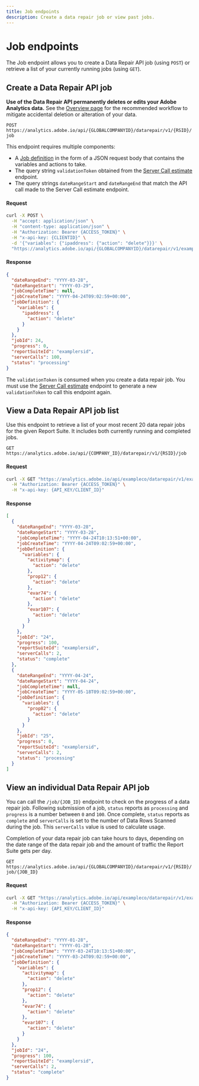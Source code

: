 ```yaml
---
title: Job endpoints
description: Create a data repair job or view past jobs.
---
```


# Job endpoints

The Job endpoint allows you to create a Data Repair API job (using `POST`) or retrieve a list of your currently running jobs (using `GET`).

## Create a Data Repair API job

<InlineAlert variant="warning" slots="text"/>

**Use of the Data Repair API permanently deletes or edits your Adobe Analytics data.** See the [Overview page](index.md#Workflow) for the recommended workflow to mitigate accidental deletion or alteration of your data.

`POST https://analytics.adobe.io/api/{GLOBALCOMPANYID}/datarepair/v1/{RSID}/job`

This endpoint requires multiple components:

* A [Job definition](json-body.md) in the form of a JSON request body that contains the variables and actions to take.
* The query string `validationToken` obtained from the [Server Call estimate](server-call-estimate.md) endpoint.
* The query strings `dateRangeStart` and `dateRangeEnd` that match the API call made to the Server Call estimate endpoint.

<CodeBlock slots="heading, code" repeat="2" languages="CURL,JSON"/>

#### Request

```sh
curl -X POST \
  -H "accept: application/json" \
  -H "content-type: application/json" \
  -H "Authorization: Bearer {ACCESS_TOKEN}" \
  -H "x-api-key: {CLIENTID}" \
  -d '{"variables": {"ipaddress": {"action": "delete"}}}' \
  "https://analytics.adobe.io/api/{GLOBALCOMPANYID}/datarepair/v1/examplersid/job?validationToken={VALIDATION_TOKEN}&dateRangeStart=YYYY-03-28&dateRangeEnd=YYYY-03-29"
```

#### Response

```json
{
  "dateRangeEnd": "YYYY-03-28",
  "dateRangeStart": "YYYY-03-29",
  "jobCompleteTime": null,
  "jobCreateTime": "YYYY-04-24T09:02:59+00:00",
  "jobDefinition": {
    "variables": {
      "ipaddress": {
        "action": "delete"
      }
    }
  },
  "jobId": 24,
  "progress": 0,
  "reportSuiteId": "examplersid",
  "serverCalls": 100,
  "status": "processing"
}
```

The `validationToken` is consumed when you create a data repair job. You must use the [Server Call estimate](server-call-estimate.md) endpoint to generate a new `validationToken` to call this endpoint again.

## View a Data Repair API job list

Use this endpoint to retrieve a list of your most recent 20 data repair jobs for the given Report Suite. It includes both currently running and completed jobs.

`GET https://analytics.adobe.io/api/{COMPANY_ID}/datarepair/v1/{RSID}/job`

<CodeBlock slots="heading, code" repeat="2" languages="CURL,JSON"/>

#### Request

```sh
curl -X GET "https://analytics.adobe.io/api/exampleco/datarepair/v1/examplersid/job" \
  -H "Authorization: Bearer {ACCESS_TOKEN}" \
  -H "x-api-key: {API_KEY/CLIENT_ID}"
```

#### Response

```json
[
  {
    "dateRangeEnd": "YYYY-03-28",
    "dateRangeStart": "YYYY-03-28",
    "jobCompleteTime": "YYYY-04-24T10:13:51+00:00",
    "jobCreateTime": "YYYY-04-24T09:02:59+00:00",
    "jobDefinition": {
      "variables": {
        "activitymap": {
          "action": "delete"
        },
        "prop12": {
          "action": "delete"
        },
        "evar74": {
          "action": "delete"
        },
        "evar107": {
          "action": "delete"
        }
      }
    },
    "jobId": "24",
    "progress": 100,
    "reportSuiteId": "examplersid",
    "serverCalls": 2,
    "status": "complete"
  },
  {
    "dateRangeEnd": "YYYY-04-24",
    "dateRangeStart": "YYYY-04-24",
    "jobCompleteTime": null,
    "jobCreateTime": "YYYY-05-18T09:02:59+00:00",
    "jobDefinition": {
      "variables": {
        "prop82": {
          "action": "delete"
        }
      }
    },
    "jobId": "25",
    "progress": 0,
    "reportSuiteId": "examplersid",
    "serverCalls": 2,
    "status": "processing"
  }
]
```

## View an individual Data Repair API job

You can call the `/job/{JOB_ID}` endpoint to check on the progress of a data repair job. Following submission of a job, `status` reports as `processing` and `progress` is a number between `0` and `100`. Once complete, `status` reports as `complete` and `serverCalls` is set to the number of Data Rows Scanned during the job. This `serverCalls` value is used to calculate usage.

Completion of your data repair job can take hours to days, depending on the date range of the data repair job and the amount of traffic the Report Suite gets per day.

`GET https://analytics.adobe.io/api/{GLOBALCOMPANYID}/datarepair/v1/{RSID}/job/{JOB_ID}`

<CodeBlock slots="heading, code" repeat="2" languages="CURL,JSON"/>

#### Request

```sh
curl -X GET "https://analytics.adobe.io/api/exampleco/datarepair/v1/examplersid/job/24" \
  -H "Authorization: Bearer {ACCESS_TOKEN}" \
  -H "x-api-key: {API_KEY/CLIENT_ID}"
```

#### Response

```json
{
  "dateRangeEnd": "YYYY-01-28",
  "dateRangeStart": "YYYY-01-28",
  "jobCompleteTime": "YYYY-03-24T10:13:51+00:00",
  "jobCreateTime": "YYYY-03-24T09:02:59+00:00",
  "jobDefinition": {
    "variables": {
      "activitymap": {
        "action": "delete"
      },
      "prop12": {
        "action": "delete"
      },
      "evar74": {
        "action": "delete"
      },
      "evar107": {
        "action": "delete"
      }
    }
  },
  "jobId": "24",
  "progress": 100,
  "reportSuiteId": "examplersid",
  "serverCalls": 2,
  "status": "complete"
}
```
